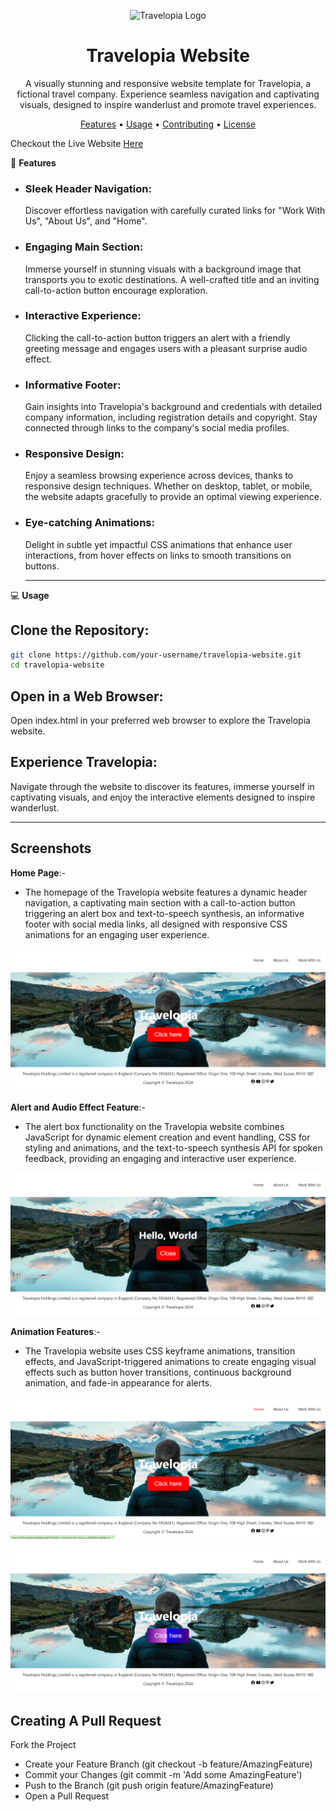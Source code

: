 <p align="center">
  <img src="https://www.drupal.org/files/styles/grid-4-2x/public/travelopia_logo.png?itok=ljzwrdLC" alt="Travelopia Logo">
</p>
<h1 align="center">Travelopia Website</h1>
<p align="center">
  A visually stunning and responsive website template for Travelopia, a fictional travel company. Experience seamless navigation and captivating visuals, designed to inspire wanderlust and promote travel experiences.
</p>
<p align="center">
  <a href="#features">Features</a> •
  <a href="#usage">Usage</a> •
  <a href="#contributing">Contributing</a> •
  <a href="#license">License</a>
</p>

Checkout the Live Website [Here](https://65cde0a0ad5f4ba0a8153b6b--inspiring-duckanoo-05087d.netlify.app/)

🚀 **Features**
* ### Sleek Header Navigation:
  Discover effortless navigation with carefully curated links for "Work With Us", "About Us", and "Home".

* ### Engaging Main Section:
  Immerse yourself in stunning visuals with a background image that transports you to exotic destinations. A well-crafted title and an inviting call-to-action button encourage exploration.

* ### Interactive Experience:
  Clicking the call-to-action button triggers an alert with a friendly greeting message and engages users with a pleasant surprise audio effect.

* ### Informative Footer:
   Gain insights into Travelopia's background and credentials with detailed company information, including registration details and copyright. Stay connected through links to the company's social media profiles.

* ### Responsive Design:
  Enjoy a seamless browsing experience across devices, thanks to responsive design techniques. Whether on desktop, tablet, or mobile, the website adapts gracefully to provide an optimal viewing experience.

* ### Eye-catching Animations:
  Delight in subtle yet impactful CSS animations that enhance user interactions, from hover effects on links to smooth transitions on buttons.

  ___

💻 **Usage**

## Clone the Repository:

```bash
git clone https://github.com/your-username/travelopia-website.git
cd travelopia-website
```

## Open in a Web Browser:

Open index.html in your preferred web browser to explore the Travelopia website.

## Experience Travelopia:

Navigate through the website to discover its features, immerse yourself in captivating visuals, and enjoy the interactive elements designed to inspire wanderlust.


___

## Screenshots

**Home Page**:-
* The homepage of the Travelopia website features a dynamic header navigation, a captivating main section with a call-to-action button triggering an alert box and text-to-speech synthesis, an informative footer with social media links, all designed with responsive CSS animations for an engaging user experience.
  
![image](https://github.com/Vaishnavi0717/Travelopia-assignment/blob/main/images/Screenshot%20(19).png)

**Alert and Audio Effect Feature**:-
* The alert box functionality on the Travelopia website combines JavaScript for dynamic element creation and event handling, CSS for styling and animations, and the text-to-speech synthesis API for spoken feedback, providing an engaging and interactive user experience.
  
![image](https://github.com/Vaishnavi0717/Travelopia-assignment/blob/main/images/Screenshot%20(22).png)

**Animation Features**:-
* The Travelopia website uses CSS keyframe animations, transition effects, and JavaScript-triggered animations to create engaging visual effects such as button hover transitions, continuous background animation, and fade-in appearance for alerts.
  
![image](https://github.com/Vaishnavi0717/Travelopia-assignment/blob/main/images/Screenshot%20(21).png)

![image](https://github.com/Vaishnavi0717/Travelopia-assignment/blob/main/images/Screenshot%20(20).png)


## Creating A Pull Request
Fork the Project
* Create your Feature Branch (git checkout -b feature/AmazingFeature)
* Commit your Changes (git commit -m 'Add some AmazingFeature')
* Push to the Branch (git push origin feature/AmazingFeature)
* Open a Pull Request

